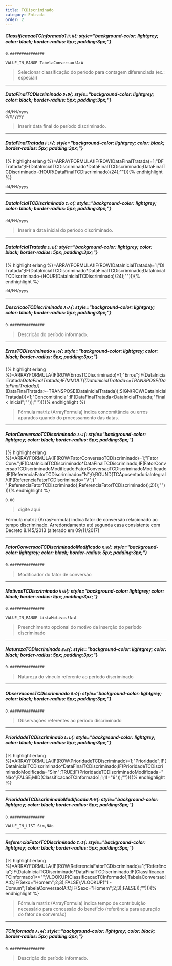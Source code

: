 ```yaml
---
title: TCDiscriminado
category: Entrada
order: 2
---
```


##### **ClassificacaoTCInformado1** `H:H`{: style="background-color: lightgrey; color: black; border-radius: 5px; padding:3px;"}


~~~
0.###############
~~~


~~~
VALUE_IN_RANGE TabelaConversao!A:A
~~~

> Selecionar classificação do período para contagem diferenciada (ex.: especial)

* * *

##### **DataFinalTCDiscriminado** `D:D`{: style="background-color: lightgrey; color: black; border-radius: 5px; padding:3px;"}


~~~
dd/MM/yyyy
d/m/yyyy
~~~


> Inserir data final do período discriminado.

* * *

##### **DataFinalTratada** `F:F`{: style="background-color: lightgrey; color: black; border-radius: 5px; padding:3px;"}
{% highlight erlang %}=ARRAYFORMULA(IF(ROW(DataFinalTratada)=1;"DF Tratada";IF(DataInicialTCDiscriminado*DataFinalTCDiscriminado;DataFinalTCDiscriminado-(HOUR(DataFinalTCDiscriminado)/24);""))){% endhighlight %}


~~~
dd/MM/yyyy
~~~




* * *

##### **DataInicialTCDiscriminado** `C:C`{: style="background-color: lightgrey; color: black; border-radius: 5px; padding:3px;"}


~~~
dd/MM/yyyy
~~~


> Inserir a data inicial do período discriminado.

* * *

##### **DataInicialTratada** `E:E`{: style="background-color: lightgrey; color: black; border-radius: 5px; padding:3px;"}
{% highlight erlang %}=ARRAYFORMULA(IF(ROW(DataInicialTratada)=1;"DI Tratada";IF(DataInicialTCDiscriminado*DataFinalTCDiscriminado;DataInicialTCDiscriminado-(HOUR(DataInicialTCDiscriminado)/24);""))){% endhighlight %}


~~~
dd/MM/yyyy
~~~




* * *

##### **DescricaoTCDiscriminado** `A:A`{: style="background-color: lightgrey; color: black; border-radius: 5px; padding:3px;"}


~~~
0.###############
~~~


> Descrição do período informado.

* * *

##### **ErrosTCDiscriminado** `G:G`{: style="background-color: lightgrey; color: black; border-radius: 5px; padding:3px;"}
{% highlight erlang %}=ARRAYFORMULA(IF(ROW(ErrosTCDiscriminado)=1;"Erros";IF(DataInicialTratada*DataFinalTratada;IF(MMULT((DataInicialTratada<=TRANSPOSE(DataFinalTratada))*(DataFinalTratada>=TRANSPOSE(DataInicialTratada));SIGN(ROW(DataInicialTratada)))>1;"Concomitância";IF(DataFinalTratada<DataInicialTratada;"Final < Inicial";""));" "))){% endhighlight %}



> Fórmula matriz (ArrayFormula) indica concomitância ou erros apurados quando do processamento das datas.

* * *

##### **FatorConversaoTCDiscriminado** `J:J`{: style="background-color: lightgrey; color: black; border-radius: 5px; padding:3px;"}
{% highlight erlang %}=ARRAYFORMULA(IF(ROW(FatorConversaoTCDiscriminado)=1;"Fator Conv.";IF(DataInicialTCDiscriminado*DataFinalTCDiscriminado;IF(FatorConversaoTCDiscriminadoModificado;FatorConversaoTCDiscriminadoModificado;IF(ReferenciaFatorTCDiscriminado="N";0;ROUND(TCAposentadoriaIntegral/(IF(ReferenciaFatorTCDiscriminado="V";{" ";ReferenciaFatorTCDiscriminado};ReferenciaFatorTCDiscriminado));2)));""))){% endhighlight %}


~~~
0.00
~~~


> digite aqui

Fórmula matriz (ArrayFormula) indica fator de conversão relacionado ao tempo discriminado.
Arredondamento até segunda casa consistente com Decreto 8.145/2013 (alterado em 09/11/2017)

* * *

##### **FatorConversaoTCDiscriminadoModificado** `K:K`{: style="background-color: lightgrey; color: black; border-radius: 5px; padding:3px;"}


~~~
0.###############
~~~


> Modificador do fator de conversão

* * *

##### **MotivosTCDiscriminado** `N:N`{: style="background-color: lightgrey; color: black; border-radius: 5px; padding:3px;"}


~~~
0.###############
~~~


~~~
VALUE_IN_RANGE ListaMotivos!A:A
~~~

> Preenchimento opcional do motivo  da inserção do período discriminado

* * *

##### **NaturezaTCDiscriminado** `B:B`{: style="background-color: lightgrey; color: black; border-radius: 5px; padding:3px;"}


~~~
0.###############
~~~


> Natureza do vínculo referente ao período discriminado

* * *

##### **ObservacoesTCDiscriminado** `O:O`{: style="background-color: lightgrey; color: black; border-radius: 5px; padding:3px;"}


~~~
0.###############
~~~


> Observações referentes ao período discriminado

* * *

##### **PrioridadeTCDiscriminado** `L:L`{: style="background-color: lightgrey; color: black; border-radius: 5px; padding:3px;"}
{% highlight erlang %}=ARRAYFORMULA(IF(ROW(PrioridadeTCDiscriminado)=1;"Prioridade";IF(DataInicialTCDiscriminado*DataFinalTCDiscriminado;IF(PrioridadeTCDiscriminadoModificada="Sim";TRUE;IF(PrioridadeTCDiscriminadoModificada="Não";FALSE;MID(ClassificacaoTCInformado1;1;1)="9"));""))){% endhighlight %}





* * *

##### **PrioridadeTCDiscriminadoModificada** `M:M`{: style="background-color: lightgrey; color: black; border-radius: 5px; padding:3px;"}


~~~
0.###############
~~~


~~~
VALUE_IN_LIST Sim,Não
~~~



* * *

##### **ReferenciaFatorTCDiscriminado** `I:I`{: style="background-color: lightgrey; color: black; border-radius: 5px; padding:3px;"}
{% highlight erlang %}=ARRAYFORMULA(IF(ROW(ReferenciaFatorTCDiscriminado)=1;"Referência";IF(DataInicialTCDiscriminado*DataFinalTCDiscriminado;IF(ClassificacaoTCInformado1<>"";VLOOKUP(ClassificacaoTCInformado1;TabelaConversao!A:C;IF(Sexo="Homem";2;3);FALSE);VLOOKUP("1 - Comum";TabelaConversao!A:C;IF(Sexo="Homem";2;3);FALSE));""))){% endhighlight %}



> Fórmula matriz (ArrayFormula) indica tempo de contribuição necessário para concessão do benefício (referência para apuração do fator de conversão)

* * *

##### **TCInformado** `A:A`{: style="background-color: lightgrey; color: black; border-radius: 5px; padding:3px;"}


~~~
0.###############
~~~


> Descrição do período informado.